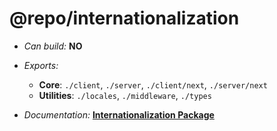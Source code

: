 # @repo/internationalization

- _Can build:_ **NO**

- _Exports:_
  - **Core**: `./client`, `./server`, `./client/next`, `./server/next`
  - **Utilities**: `./locales`, `./middleware`, `./types`

- _Documentation:_
  **[Internationalization Package](../../apps/docs/packages/internationalization.mdx)**
